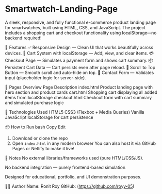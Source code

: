 # Smartwatch-Landing-Page
A sleek, responsive, and fully functional e-commerce product landing page for smartwatches, built using HTML, CSS, and JavaScript. The project includes a shopping cart and checkout functionality using localStorage—no backend required!

🚀 Features
✅ Responsive Design — Clean UI that works beautifully across devices.
🛒 Cart System with localStorage — Add, view, and clear items.
💳 Checkout Page — Simulates a payment form and shows cart summary.
📦 Persistent Cart Data — Cart persists even after page reload.
🧭 Scroll to Top Button — Smooth scroll and auto-hide on top.
💬 Contact Form — Validates input (placeholder logic for server-side).

📂 Pages Overview
Page	Description
index.html	Product landing page with hero section and product cards
cart.html	Shopping cart displaying all added items from localStorage
checkout.html	Checkout form with cart summary and simulated purchase logic

🧠 Technologies Used
HTML5
CSS3 (Flexbox + Media Queries)
Vanilla JavaScript
localStorage for cart persistence


📦 How to Run
bash
Copy
Edit
1. Download or clone the repo
2. Open `index.html` in any modern browser
You can also host it via GitHub Pages or Netlify to make it live!

📝 Notes
No external libraries/frameworks used (pure HTML/CSS/JS).

No backend integration — purely frontend-based simulation.

Designed for educational, portfolio, and UI demonstration purposes.

👨‍💻 Author
Name: Ronit Roy
GitHub: (https://github.com/royy-05)
